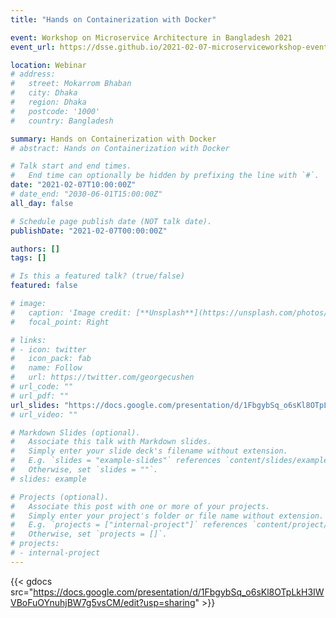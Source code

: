 ```yaml
---
title: "Hands on Containerization with Docker"

event: Workshop on Microservice Architecture in Bangladesh 2021
event_url: https://dsse.github.io/2021-02-07-microserviceworkshop-event/

location: Webinar
# address:
#   street: Mokarrom Bhaban
#   city: Dhaka
#   region: Dhaka
#   postcode: '1000'
#   country: Bangladesh

summary: Hands on Containerization with Docker
# abstract: Hands on Containerization with Docker

# Talk start and end times.
#   End time can optionally be hidden by prefixing the line with `#`.
date: "2021-02-07T10:00:00Z"
# date_end: "2030-06-01T15:00:00Z"
all_day: false

# Schedule page publish date (NOT talk date).
publishDate: "2021-02-07T00:00:00Z"

authors: []
tags: []

# Is this a featured talk? (true/false)
featured: false

# image:
#   caption: 'Image credit: [**Unsplash**](https://unsplash.com/photos/bzdhc5b3Bxs)'
#   focal_point: Right

# links:
# - icon: twitter
#   icon_pack: fab
#   name: Follow
#   url: https://twitter.com/georgecushen
# url_code: ""
# url_pdf: ""
url_slides: "https://docs.google.com/presentation/d/1FbgybSq_o6sKl8OTpLkH3IWVBoFuOYnuhjBW7g5vsCM/edit?usp=sharing"
# url_video: ""

# Markdown Slides (optional).
#   Associate this talk with Markdown slides.
#   Simply enter your slide deck's filename without extension.
#   E.g. `slides = "example-slides"` references `content/slides/example-slides.md`.
#   Otherwise, set `slides = ""`.
# slides: example

# Projects (optional).
#   Associate this post with one or more of your projects.
#   Simply enter your project's folder or file name without extension.
#   E.g. `projects = ["internal-project"]` references `content/project/deep-learning/index.md`.
#   Otherwise, set `projects = []`.
# projects:
# - internal-project
---
```


{{< gdocs src="https://docs.google.com/presentation/d/1FbgybSq_o6sKl8OTpLkH3IWVBoFuOYnuhjBW7g5vsCM/edit?usp=sharing" >}}

<!-- {{% callout note %}}
Click on the **Slides** button above to view the built-in slides feature.
{{% /callout %}}

Slides can be added in a few ways:

- **Create** slides using Wowchemy's [*Slides*](https://wowchemy.com/docs/managing-content/#create-slides) feature and link using `slides` parameter in the front matter of the talk file
- **Upload** an existing slide deck to `static/` and link using `url_slides` parameter in the front matter of the talk file
- **Embed** your slides (e.g. Google Slides) or presentation video on this page using [shortcodes](https://wowchemy.com/docs/writing-markdown-latex/).

Further event details, including [page elements](https://wowchemy.com/docs/writing-markdown-latex/) such as image galleries, can be added to the body of this page. -->
